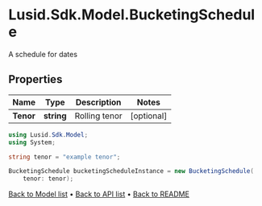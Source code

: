 # Lusid.Sdk.Model.BucketingSchedule
A schedule for dates

## Properties

Name | Type | Description | Notes
------------ | ------------- | ------------- | -------------
**Tenor** | **string** | Rolling tenor | [optional] 

```csharp
using Lusid.Sdk.Model;
using System;

string tenor = "example tenor";

BucketingSchedule bucketingScheduleInstance = new BucketingSchedule(
    tenor: tenor);
```

[Back to Model list](../README.md#documentation-for-models) &#8226; [Back to API list](../README.md#documentation-for-api-endpoints) &#8226; [Back to README](../README.md)
